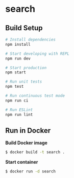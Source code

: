 # search

## Build Setup

``` bash
# Install dependencies
npm install

# Start developing with REPL
npm run dev

# Start production
npm start

# Run unit tests
npm test

# Run continuous test mode
npm run ci

# Run ESLint
npm run lint
```

## Run in Docker

**Build Docker image**
```bash
$ docker build -t search .
```

**Start container**
```bash
$ docker run -d search
```
